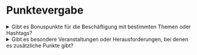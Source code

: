 # Punktevergabe

<details>

<summary>Gibt es Bonuspunkte für die Beschäftigung mit bestimmten Themen oder Hashtags?</summary>

Es könnten Bonuspunkte geben 👀 \
Achte auf gemeinsame Ziele und verwende in deinen Beiträgen #XBorg, $XBG und #XBG.

</details>

<details>

<summary>Gibt es besondere Veranstaltungen oder Herausforderungen, bei denen es zusätzliche Punkte gibt?</summary>

Das Metaspiel beinhaltet das gemeinsame Freischalten des gemeinsamen Belohnungstopfes, was deine Einnahmen erheblich steigern kann.

</details>